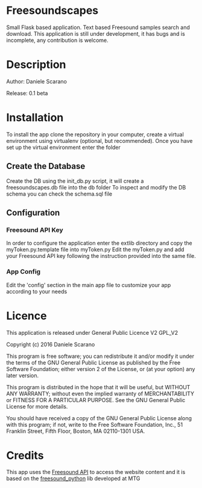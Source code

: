 # Freesoundscapes
Small Flask based application. Text based Freesound samples search and download.
This application is still under development, it has bugs and is incomplete, any contribution is welcome.

# Description
Author: Daniele Scarano

Release: 0.1 beta

# Installation
To install the app clone the repository in your computer, create a virtual environment using virtualenv (optional, but recommended). Once you have set up the virtual environment enter the folder
## Create the Database
 Create the DB using the init_db.py script, it will create a freesoundscapes.db file into the db folder
 To inspect and modify the DB schema you can check the schema.sql file
## Configuration
 ### Freesound API Key
 In order to configure the application enter the extlib directory and copy the myToken.py.template file into myToken.py
 Edit the myToken.py and add your Freesound API key following the instruction provided into the same file.
 ### App Config
 Edit the 'config' section in the main app file to customize your app according to your needs

# Licence
 This application is released under General Public Licence V2 GPL_V2

 Copyright (c) 2016 Daniele Scarano

 This program is free software; you can redistribute it and/or modify it under the terms of the GNU General Public License as published by the Free Software Foundation; either version 2 of the License, or (at your option) any later version.

 This program is distributed in the hope that it will be useful, but WITHOUT ANY WARRANTY; without even the implied warranty of MERCHANTABILITY or FITNESS FOR A PARTICULAR PURPOSE. See the GNU General Public License for more details.

 You should have received a copy of the GNU General Public License along with this program; if not, write to the Free Software Foundation, Inc., 51 Franklin Street, Fifth Floor, Boston, MA 02110-1301 USA.

# Credits

 This app uses the [Freesound API](https://www.freesound.org/docs/api/overview.html) to access the website content and it is based on the [freesound_python](https://github.com/MTG/freesound-python.git) lib developed at MTG
